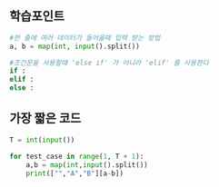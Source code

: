 ## 학습포인트

```python
#한 줄에 여러 데이터가 들어올때 입력 받는 방법
a, b = map(int, input().split())
```

```python
#조건문을 사용할때 'else if' 가 아니라 'elif' 를 사용한다
if : 
elif : 
else :
```

## 가장 짧은 코드

```python
T = int(input())

for test_case in range(1, T + 1):
    a,b = map(int,input().split())
    print(["","A","B"][a-b])
```